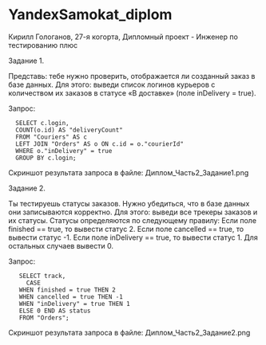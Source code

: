 # YandexSamokat_diplom
Кирилл Гологанов, 27-я когорта, Дипломный проект - Инженер по тестированию плюс

Задание 1.

Представь: тебе нужно проверить, отображается ли созданный заказ в базе данных. Для этого: выведи список логинов курьеров с количеством их заказов в статусе «В доставке» (поле inDelivery = true).

Запрос:

      SELECT c.login, 
      COUNT(o.id) AS "deliveryCount" 
      FROM "Couriers" AS c 
      LEFT JOIN "Orders" AS o ON c.id = o."courierId" 
      WHERE o."inDelivery" = true 
      GROUP BY c.login;

Скриншот результата запроса в файле: Диплом_Часть2_Задание1.png

Задание 2.

Ты тестируешь статусы заказов. Нужно убедиться, что в базе данных они записываются корректно. Для этого: выведи все трекеры заказов и их статусы. Статусы определяются по следующему правилу: Если поле finished == true, то вывести статус 2. Если поле canсelled == true, то вывести статус -1. Если поле inDelivery == true, то вывести статус 1. Для остальных случаев вывести 0.

Запрос:

       SELECT track, 
         CASE 
       WHEN finished = true THEN 2 
       WHEN cancelled = true THEN -1 
       WHEN "inDelivery" = true THEN 1 
       ELSE 0 END AS status 
       FROM "Orders";

Скриншот результата запроса в файле: Диплом_Часть2_Задание2.png
